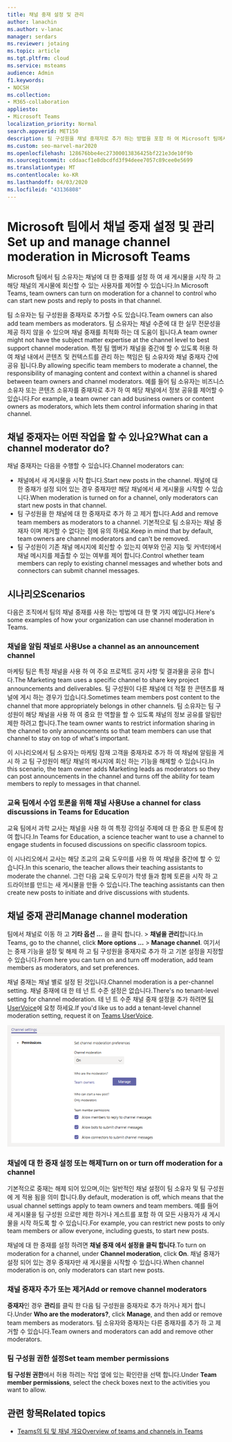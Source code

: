 ```yaml
---
title: 채널 중재 설정 및 관리
author: lanachin
ms.author: v-lanac
manager: serdars
ms.reviewer: jotaing
ms.topic: article
ms.tgt.pltfrm: cloud
ms.service: msteams
audience: Admin
f1.keywords:
- NOCSH
ms.collection:
- M365-collaboration
appliesto:
- Microsoft Teams
localization_priority: Normal
search.appverid: MET150
description: 팀 구성원을 채널 중재자로 추가 하는 방법을 포함 하 여 Microsoft 팀에서 중재를 위해 채널을 설정 하는 방법에 대해 알아봅니다.
ms.custom: seo-marvel-mar2020
ms.openlocfilehash: 128676bbe4ec27300013836425bf221e3de10f9b
ms.sourcegitcommit: cddaacf1e8dbcdfd3f94deee7057c89cee0e5699
ms.translationtype: MT
ms.contentlocale: ko-KR
ms.lasthandoff: 04/03/2020
ms.locfileid: "43136808"
---
```

# <a name="set-up-and-manage-channel-moderation-in-microsoft-teams"></a><span data-ttu-id="c4b43-103">Microsoft 팀에서 채널 중재 설정 및 관리</span><span class="sxs-lookup"><span data-stu-id="c4b43-103">Set up and manage channel moderation in Microsoft Teams</span></span>

<span data-ttu-id="c4b43-104">Microsoft 팀에서 팀 소유자는 채널에 대 한 중재를 설정 하 여 새 게시물을 시작 하 고 해당 채널의 게시물에 회신할 수 있는 사용자를 제어할 수 있습니다.</span><span class="sxs-lookup"><span data-stu-id="c4b43-104">In Microsoft Teams, team owners can turn on moderation for a channel to control who can start new posts and reply to posts in that channel.</span></span>

<span data-ttu-id="c4b43-105">팀 소유자는 팀 구성원을 중재자로 추가할 수도 있습니다.</span><span class="sxs-lookup"><span data-stu-id="c4b43-105">Team owners can also add team members as moderators.</span></span> <span data-ttu-id="c4b43-106">팀 소유자는 채널 수준에 대 한 실무 전문성을 제공 하지 않을 수 있으며 채널 중재를 최적화 하는 데 도움이 됩니다.</span><span class="sxs-lookup"><span data-stu-id="c4b43-106">A team owner might not have the subject matter expertise at the channel level to best support channel moderation.</span></span> <span data-ttu-id="c4b43-107">특정 팀 멤버가 채널을 중간에 할 수 있도록 허용 하 여 채널 내에서 콘텐츠 및 컨텍스트를 관리 하는 책임은 팀 소유자와 채널 중재자 간에 공유 됩니다.</span><span class="sxs-lookup"><span data-stu-id="c4b43-107">By allowing specific team members to moderate a channel, the responsibility of managing content and context within a channel is shared between team owners and channel moderators.</span></span> <span data-ttu-id="c4b43-108">예를 들어 팀 소유자는 비즈니스 소유자 또는 콘텐츠 소유자를 중재자로 추가 하 여 해당 채널에서 정보 공유를 제어할 수 있습니다.</span><span class="sxs-lookup"><span data-stu-id="c4b43-108">For example, a team owner can add business owners or content owners as moderators, which lets them control information sharing in that channel.</span></span>

## <a name="what-can-a-channel-moderator-do"></a><span data-ttu-id="c4b43-109">채널 중재자는 어떤 작업을 할 수 있나요?</span><span class="sxs-lookup"><span data-stu-id="c4b43-109">What can a channel moderator do?</span></span>

<span data-ttu-id="c4b43-110">채널 중재자는 다음을 수행할 수 있습니다.</span><span class="sxs-lookup"><span data-stu-id="c4b43-110">Channel moderators can:</span></span>

- <span data-ttu-id="c4b43-111">채널에서 새 게시물을 시작 합니다.</span><span class="sxs-lookup"><span data-stu-id="c4b43-111">Start new posts in the channel.</span></span> <span data-ttu-id="c4b43-112">채널에 대 한 중재가 설정 되어 있는 경우 중재자만 해당 채널에서 새 게시물을 시작할 수 있습니다.</span><span class="sxs-lookup"><span data-stu-id="c4b43-112">When moderation is turned on for a channel, only moderators can start new posts in that channel.</span></span>
- <span data-ttu-id="c4b43-113">팀 구성원을 한 채널에 대 한 중재자로 추가 하 고 제거 합니다.</span><span class="sxs-lookup"><span data-stu-id="c4b43-113">Add and remove team members as moderators to a channel.</span></span> <span data-ttu-id="c4b43-114">기본적으로 팀 소유자는 채널 중재자 이며 제거할 수 없다는 점에 유의 하세요.</span><span class="sxs-lookup"><span data-stu-id="c4b43-114">Keep in mind that by default, team owners are channel moderators and can't be removed.</span></span>
- <span data-ttu-id="c4b43-115">팀 구성원이 기존 채널 메시지에 회신할 수 있는지 여부와 인공 지능 및 커넥터에서 채널 메시지를 제출할 수 있는 여부를 제어 합니다.</span><span class="sxs-lookup"><span data-stu-id="c4b43-115">Control whether team members can reply to existing channel messages and whether bots and connectors can submit channel messages.</span></span>

## <a name="scenarios"></a><span data-ttu-id="c4b43-116">시나리오</span><span class="sxs-lookup"><span data-stu-id="c4b43-116">Scenarios</span></span>

<span data-ttu-id="c4b43-117">다음은 조직에서 팀의 채널 중재를 사용 하는 방법에 대 한 몇 가지 예입니다.</span><span class="sxs-lookup"><span data-stu-id="c4b43-117">Here's some examples of how your organization can use channel moderation in Teams.</span></span>

### <a name="use-a-channel-as-an-announcement-channel"></a><span data-ttu-id="c4b43-118">채널을 알림 채널로 사용</span><span class="sxs-lookup"><span data-stu-id="c4b43-118">Use a channel as an announcement channel</span></span>

<span data-ttu-id="c4b43-119">마케팅 팀은 특정 채널을 사용 하 여 주요 프로젝트 공지 사항 및 결과물을 공유 합니다.</span><span class="sxs-lookup"><span data-stu-id="c4b43-119">The Marketing team uses a specific channel to share key project announcements and deliverables.</span></span> <span data-ttu-id="c4b43-120">팀 구성원이 다른 채널에 더 적절 한 콘텐츠를 채널에 게시 하는 경우가 있습니다.</span><span class="sxs-lookup"><span data-stu-id="c4b43-120">Sometimes team members post content to the channel that more appropriately belongs in other channels.</span></span> <span data-ttu-id="c4b43-121">팀 소유자는 팀 구성원이 해당 채널을 사용 하 여 중요 한 역할을 할 수 있도록 채널의 정보 공유를 알림만 제한 하려고 합니다.</span><span class="sxs-lookup"><span data-stu-id="c4b43-121">The team owner wants to restrict information sharing in the channel to only announcements so that team members can use that channel to stay on top of what's important.</span></span>

<span data-ttu-id="c4b43-122">이 시나리오에서 팀 소유자는 마케팅 잠재 고객을 중재자로 추가 하 여 채널에 알림을 게시 하 고 팀 구성원이 해당 채널의 메시지에 회신 하는 기능을 해제할 수 있습니다.</span><span class="sxs-lookup"><span data-stu-id="c4b43-122">In this scenario, the team owner adds Marketing leads as moderators so they can post announcements in the channel and turns off the ability for team members to reply to messages in that channel.</span></span>

### <a name="use-a-channel-for-class-discussions-in-teams-for-education"></a><span data-ttu-id="c4b43-123">교육 팀에서 수업 토론을 위해 채널 사용</span><span class="sxs-lookup"><span data-stu-id="c4b43-123">Use a channel for class discussions in Teams for Education</span></span>

<span data-ttu-id="c4b43-124">교육 팀에서 과학 교사는 채널을 사용 하 여 특정 강의실 주제에 대 한 중요 한 토론에 참여 합니다.</span><span class="sxs-lookup"><span data-stu-id="c4b43-124">In Teams for Education, a science teacher want to use a channel to engage students in focused discussions on specific classroom topics.</span></span>

<span data-ttu-id="c4b43-125">이 시나리오에서 교사는 해당 조교의 교육 도우미를 사용 하 여 채널을 중간에 할 수 있습니다.</span><span class="sxs-lookup"><span data-stu-id="c4b43-125">In this scenario, the teacher allows their teaching assistants to moderate the channel.</span></span> <span data-ttu-id="c4b43-126">그런 다음 교육 도우미가 학생 들과 함께 토론을 시작 하 고 드라이브를 만드는 새 게시물을 만들 수 있습니다.</span><span class="sxs-lookup"><span data-stu-id="c4b43-126">The teaching assistants can then create new posts to initiate and drive discussions with students.</span></span>

## <a name="manage-channel-moderation"></a><span data-ttu-id="c4b43-127">채널 중재 관리</span><span class="sxs-lookup"><span data-stu-id="c4b43-127">Manage channel moderation</span></span>

<span data-ttu-id="c4b43-128">팀에서 채널로 이동 하 고 **기타 옵션 ...** 을 클릭 합니다.  >  **채널을 관리**합니다.</span><span class="sxs-lookup"><span data-stu-id="c4b43-128">In Teams, go to the channel, click **More options ...** > **Manage channel**.</span></span> <span data-ttu-id="c4b43-129">여기서는 중재 기능을 설정 및 해제 하 고 팀 구성원을 중재자로 추가 하 고 기본 설정을 지정할 수 있습니다.</span><span class="sxs-lookup"><span data-stu-id="c4b43-129">From here you can turn on and turn off moderation, add team members as moderators, and set preferences.</span></span>

<span data-ttu-id="c4b43-130">채널 중재는 채널 별로 설정 된 것입니다.</span><span class="sxs-lookup"><span data-stu-id="c4b43-130">Channel moderation is a per-channel setting.</span></span> <span data-ttu-id="c4b43-131">채널 중재에 대 한 테 넌 트 수준 설정은 없습니다.</span><span class="sxs-lookup"><span data-stu-id="c4b43-131">There's no tenant-level setting for channel moderation.</span></span> <span data-ttu-id="c4b43-132">테 넌 트 수준 채널 중재 설정을 추가 하려면 [팀 UserVoice](https://microsoftteams.uservoice.com/)에 요청 하세요.</span><span class="sxs-lookup"><span data-stu-id="c4b43-132">If you'd like us to add a tenant-level channel moderation setting, request it on [Teams UserVoice](https://microsoftteams.uservoice.com/).</span></span>

![manage-channel-moderation-in-teams-preferences](media/manage-channel-moderation-in-teams-preferences.png)

### <a name="turn-on-or-turn-off-moderation-for-a-channel"></a><span data-ttu-id="c4b43-134">채널에 대 한 중재 설정 또는 해제</span><span class="sxs-lookup"><span data-stu-id="c4b43-134">Turn on or turn off moderation for a channel</span></span>

<span data-ttu-id="c4b43-135">기본적으로 중재는 해제 되어 있으며,이는 일반적인 채널 설정이 팀 소유자 및 팀 구성원에 게 적용 됨을 의미 합니다.</span><span class="sxs-lookup"><span data-stu-id="c4b43-135">By default, moderation is off, which means that the usual channel settings apply to team owners and team members.</span></span> <span data-ttu-id="c4b43-136">예를 들어 새 게시물을 팀 구성원 으로만 제한 하거나 게스트를 포함 하 여 모든 사용자가 새 게시물을 시작 하도록 할 수 있습니다.</span><span class="sxs-lookup"><span data-stu-id="c4b43-136">For example, you can restrict new posts to only team members or allow everyone, including guests, to start new posts.</span></span>

<span data-ttu-id="c4b43-137">채널에 대 한 중재를 설정 하려면 **채널 중재** **에서 설정을 클릭 합니다**.</span><span class="sxs-lookup"><span data-stu-id="c4b43-137">To turn on moderation for a channel, under **Channel moderation**, click **On**.</span></span> <span data-ttu-id="c4b43-138">채널 중재가 설정 되어 있는 경우 중재자만 새 게시물을 시작할 수 있습니다.</span><span class="sxs-lookup"><span data-stu-id="c4b43-138">When channel moderation is on, only moderators can start new posts.</span></span> 

### <a name="add-or-remove-channel-moderators"></a><span data-ttu-id="c4b43-139">채널 중재자 추가 또는 제거</span><span class="sxs-lookup"><span data-stu-id="c4b43-139">Add or remove channel moderators</span></span>

<span data-ttu-id="c4b43-140">**중재자**인 경우 **관리**를 클릭 한 다음 팀 구성원을 중재자로 추가 하거나 제거 합니다.</span><span class="sxs-lookup"><span data-stu-id="c4b43-140">Under **Who are the moderators?**, click **Manage**, and then add or remove team members as moderators.</span></span> <span data-ttu-id="c4b43-141">팀 소유자와 중재자는 다른 중재자를 추가 하 고 제거할 수 있습니다.</span><span class="sxs-lookup"><span data-stu-id="c4b43-141">Team owners and moderators can add and remove other moderators.</span></span>  

### <a name="set-team-member-permissions"></a><span data-ttu-id="c4b43-142">팀 구성원 권한 설정</span><span class="sxs-lookup"><span data-stu-id="c4b43-142">Set team member permissions</span></span>

<span data-ttu-id="c4b43-143">**팀 구성원 권한**에서 허용 하려는 작업 옆에 있는 확인란을 선택 합니다.</span><span class="sxs-lookup"><span data-stu-id="c4b43-143">Under **Team member permissions**, select the check boxes next to the activities  you want to allow.</span></span>

## <a name="related-topics"></a><span data-ttu-id="c4b43-144">관련 항목</span><span class="sxs-lookup"><span data-stu-id="c4b43-144">Related topics</span></span>

- [<span data-ttu-id="c4b43-145">Teams의 팀 및 채널 개요</span><span class="sxs-lookup"><span data-stu-id="c4b43-145">Overview of teams and channels in Teams</span></span>](teams-channels-overview.md)
